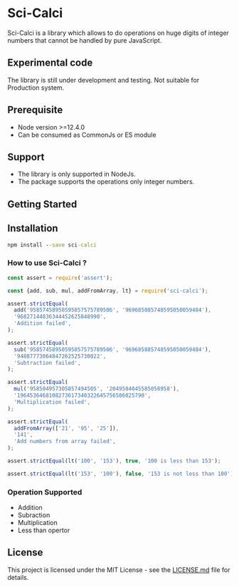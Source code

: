 # Sci-Calci

Sci-Calci is a library which allows to do operations on huge digits of integer numbers that cannot be handled by pure JavaScript.

## Experimental code

The library is still under development and testing. Not suitable for Production system.

## Prerequisite

- Node version >=12.4.0
- Can be consumed as CommonJs or ES module

## Support

- The library is only supported in NodeJs.
- The package supports the operations only integer numbers.

## Getting Started

## Installation

```cmd
npm install --save sci-calci
```

### How to use Sci-Calci ?

```js
const assert = require('assert');

const {add, sub, mul, addFromArray, lt} = require('sci-calci');

assert.strictEqual(
  add('95857458950595857575789506', '969685885748595050059484'),
  '96827144836344452625848990',
  'Addition failed',
);

assert.strictEqual(
  sub('95857458950595857575789506', '969685885748595050059484'),
  '94887773064847262525730022',
  'Subtraction failed',
);

assert.strictEqual(
  mul('958504957305857494505', '2049584045585058958'),
  '1964536468108273617340322645756586025790',
  'Multiplication failed',
);

assert.strictEqual(
  addFromArray(['21', '95', '25']),
  '141',
  'Add numbers from array failed',
);

assert.strictEqual(lt('100', '153'), true, '100 is less than 153');

assert.strictEqual(lt('153', '100'), false, '153 is not less than 100');
```

### Operation Supported

- Addition
- Subraction
- Multiplication
- Less than opertor

## License

This project is licensed under the MIT License - see the [LICENSE.md](LICENSE.md) file for details.
